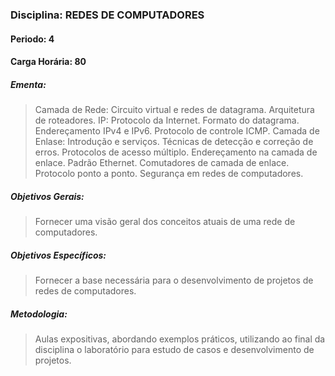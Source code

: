 ### Disciplina: REDES DE COMPUTADORES
#### Periodo: 4
#### Carga Horária: 80
##### Ementa:
>Camada de Rede: Circuito virtual e redes de datagrama. Arquitetura de roteadores. IP: Protocolo da Internet. Formato do datagrama. Endereçamento IPv4 e IPv6. Protocolo de controle ICMP. Camada de Enlase: Introdução e serviços. Técnicas de detecção e correção de erros. Protocolos de acesso múltiplo. Endereçamento na camada de enlace. Padrão Ethernet. Comutadores de camada de enlace. Protocolo ponto a ponto. Segurança em redes de computadores.
##### Objetivos Gerais:
>Fornecer uma visão geral dos conceitos atuais de uma rede de computadores.
##### Objetivos Específicos:
>Fornecer a base necessária para o desenvolvimento de projetos de redes de computadores.
##### Metodologia:
>Aulas expositivas, abordando exemplos práticos, utilizando ao final da disciplina o laboratório para estudo de casos e desenvolvimento de projetos.